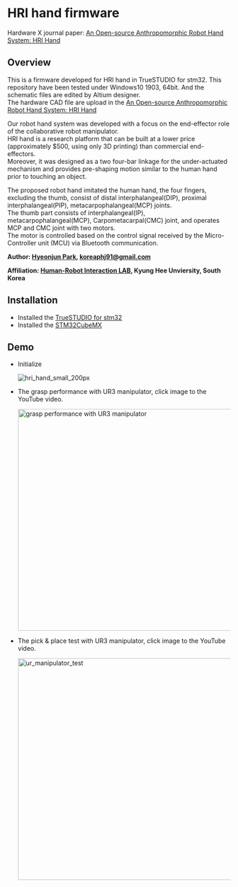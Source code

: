 # HRI hand firmware
Hardware X journal paper: [An Open-source Anthropomorphic Robot Hand System: HRI Hand](https://www.sciencedirect.com/science/article/pii/S2468067220300092?via%3Dihub)

## Overview
This is a firmware developed for HRI hand in TrueSTUDIO for stm32.
This repository have been tested under Windows10 1903, 64bit. And the schematic files are edited by Altium designer.  
The hardware CAD file are upload in the [An Open-source Anthropomorphic Robot Hand System: HRI Hand](https://osf.io/sfpb2/)

Our robot hand system was developed with a focus on the end-effector role of the collaborative robot manipulator.   
HRI hand is a research platform that can be built at a lower price (approximately $500, using only 3D printing) than commercial end-effectors.   
Moreover, it was designed as a two four-bar linkage for the under-actuated mechanism and provides pre-shaping motion similar to the human hand prior to touching an object.

The proposed robot hand imitated the human hand, the four fingers, excluding the thumb, consist of distal interphalangeal(DIP), proximal interphalangeal(PIP), metacarpophalangeal(MCP) joints.   
The thumb part consists of interphalangeal(IP), metacarpophalangeal(MCP), Carpometacarpal(CMC) joint, and operates MCP and CMC joint with two motors.   
The motor is controlled based on the control signal received by the Micro-Controller unit (MCU) via Bluetooth communication.

**Author: [Hyeonjun Park](https://www.linkedin.com/in/hyeonjun-park-41bb59125), koreaphj91@gmail.com**

**Affiliation: [Human-Robot Interaction LAB](https://khu-hri.weebly.com), Kyung Hee Unviersity, South Korea**

## Installation
- Installed the [TrueSTUDIO for stm32](https://atollic.com/truestudio/)
- Installed the [STM32CubeMX](https://www.st.com/en/development-tools/stm32cubemx.html)

## Demo

- Initialize
    
    ![hri_hand_small_200px](https://user-images.githubusercontent.com/4105524/64669616-35424400-d49d-11e9-9936-9a8dbbb171cd.gif)


- The grasp performance with UR3 manipulator, click image to the YouTube video.
    
    [<img width="500" src="https://user-images.githubusercontent.com/4105524/74118413-b3e30f00-4bfe-11ea-9a6d-40371ff9da5b.PNG"  alt="grasp performance with UR3 manipulator" title="grasp performance with UR3 manipulator">](https://www.youtube.com/watch?v=c5Ry3tl9FVw)

   <!-- [![hri_hand_hold-on](https://user-images.githubusercontent.com/4105524/64670413-f235a000-d49f-11e9-8ccc-b73484fcb043.PNG)](https://youtu.be/vkenz0KlCYk)
   -->

- The pick & place test with UR3 manipulator, click image to the YouTube video.
   
    [<img width="500" src="https://user-images.githubusercontent.com/4105524/64670616-c1a23600-d4a0-11e9-8861-e7aa47693b21.jpg"  alt="ur_manipulator_test" title="ur_manipulator_test">](https://youtu.be/8BtP_0Ygy6g)
    
   <!-- [![ur_manipulator_test](https://user-images.githubusercontent.com/4105524/64670616-c1a23600-d4a0-11e9-8861-e7aa47693b21.jpg)](https://youtu.be/8BtP_0Ygy6g)
    -->

